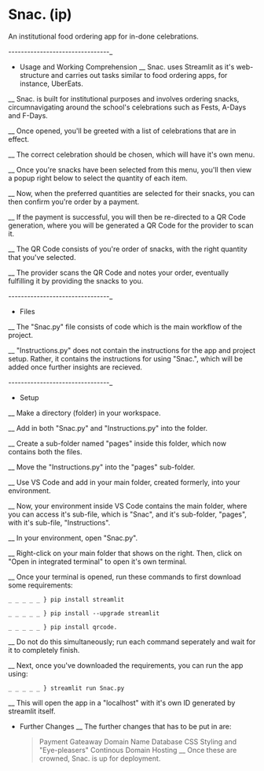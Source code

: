 # Snac. (ip)

An institutional food ordering app for in-done celebrations.

--------------------------------_

- Usage and Working Comprehension
__ Snac. uses Streamlit as it's web-structure and carries out tasks similar to food ordering apps, for instance, UberEats.

__ Snac. is built for institutional purposes and involves ordering snacks, circumnavigating around the school's celebrations such as Fests, A-Days and F-Days.

__ Once opened, you'll be greeted with a list of celebrations that are in effect. 

__ The correct celebration should be chosen, which will have it's own menu.

__ Once you're snacks have been selected from this menu, you'll then view a popup right below to select the quantity of each item. 

__ Now, when the preferred quantities are selected for their snacks, you can then confirm you're order by a payment. 

__ If the payment is successful, you will then be re-directed to a QR Code generation, where you will be generated a QR Code for the provider to scan it.

__ The QR Code consists of you're order of snacks, with the right quantity that you've selected.

__ The provider scans the QR Code and notes your order, eventually fulfilling it by providing the snacks to you.

--------------------------------_

- Files

__ The "Snac.py" file consists of code which is the main workflow of the project.

__ "Instructions.py" does not contain the instructions for the app and project setup. Rather, it contains the instructions for using "Snac.", which will be added once further insights 
are recieved.

--------------------------------_

- Setup 

__ Make a directory (folder) in your workspace. 

__ Add in both "Snac.py" and "Instructions.py" into the folder.

__ Create a sub-folder named "pages" inside this folder, which now contains both the files.

__ Move the "Instructions.py" into the "pages" sub-folder.

__ Use VS Code and add in your main folder, created formerly, into your environment.

__ Now, your environment inside VS Code contains the main folder, where you can access it's sub-file, which is "Snac", and it's sub-folder, "pages", with it's sub-file, "Instructions".

__ In your environment, open "Snac.py".

__ Right-click on your main folder that shows on the right. Then, click on "Open in integrated terminal" to open it's own terminal.

__ Once your terminal is opened, run these commands to first download some requirements:

    _ _ _ _ _ } pip install streamlit

    _ _ _ _ _ } pip install --upgrade streamlit

    _ _ _ _ _ } pip install qrcode.

__ Do not do this simultaneously; run each command seperately and wait for it to completely finish.

__ Next, once you've downloaded the requirements, you can run the app using:

    _ _ _ _ _ } streamlit run Snac.py

__ This will open the app in a "localhost" with it's own ID generated by streamlit itself.

- Further Changes
__ The further changes that has to be put in are:

    > Payment Gateaway
    > Domain Name
    > Database
    > CSS Styling and "Eye-pleasers"
    > Continous Domain Hosting
__ Once these are crowned, Snac. is up for deployment. 
 
